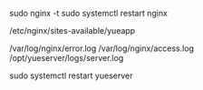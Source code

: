 

sudo nginx -t
sudo systemctl restart nginx

/etc/nginx/sites-available/yueapp

/var/log/nginx/error.log
/var/log/nginx/access.log
/opt/yueserver/logs/server.log


sudo systemctl restart yueserver